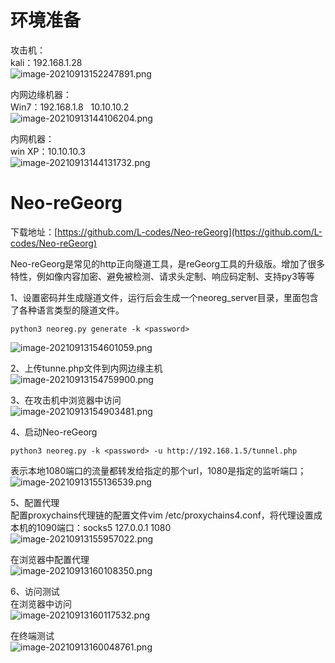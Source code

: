 
# 环境准备
攻击机：<br />kali：192.168.1.28<br />![image-20210913152247891.png](./assets/1655878523476-f716105c-f7d8-4447-9c21-94a4f2fd7a36.png)

内网边缘机器：<br />Win7：192.168.1.8   10.10.10.2<br />![image-20210913144106204.png](./assets/1655878527534-060ac560-4b00-4fa4-96d5-d0b08f5ff924.png)

内网机器：<br />win XP：10.10.10.3<br />![image-20210913144131732.png](./assets/1655878531848-d8378941-851d-4278-a63d-b88b308cc30c.png)


# Neo-reGeorg
下载地址：[https://github.com/L-codes/Neo-reGeorg](https://github.com/L-codes/Neo-reGeorg)

Neo-reGeorg是常见的http正向隧道工具，是reGeorg工具的升级版。增加了很多特性，例如像内容加密、避免被检测、请求头定制、响应码定制、支持py3等等

1、设置密码并生成隧道文件，运行后会生成一个neoreg_server目录，里面包含了各种语言类型的隧道文件。
```
python3 neoreg.py generate -k <password>
```
![image-20210913154601059.png](./assets/1655878549434-cc2c9001-a5f3-4e42-967d-f9a18b51fa46.png)

2、上传tunne.php文件到内网边缘主机<br />![image-20210913154759900.png](./assets/1655878554202-3337265e-ae33-4b62-8e52-5cf850ea8840.png)

3、在攻击机中浏览器中访问<br />![image-20210913154903481.png](./assets/1655878558296-393ef1bd-272f-44e8-ad83-b874fc6d19f6.png)

4、启动Neo-reGeorg
```
python3 neoreg.py -k <password> -u http://192.168.1.5/tunnel.php
```
表示本地1080端口的流量都转发给指定的那个url，1080是指定的监听端口；<br />![image-20210913155136539.png](./assets/1655878566367-a7d79bff-5a93-4eab-b2da-85124d07fa51.png)

5、配置代理<br />配置proxychains代理链的配置文件vim /etc/proxychains4.conf，将代理设置成本机的1090端口：socks5 127.0.0.1 1080<br />![image-20210913155957022.png](./assets/1655878572575-6dcdbde7-a19d-4bce-b517-e0a50359949c.png)

在浏览器中配置代理<br />![image-20210913160108350.png](./assets/1655878576683-52b3c88a-2ee8-4ebd-8ac0-aa3bd3c31323.png)

6、访问测试<br />在浏览器中访问<br />![image-20210913160117532.png](./assets/1655878582441-8cefb8bf-0c3f-4e2f-a733-4c49d0561a6e.png)

在终端测试<br />![image-20210913160048761.png](./assets/1655878585797-3719e47b-be6a-4e3a-88b9-23d69fd75234.png)
